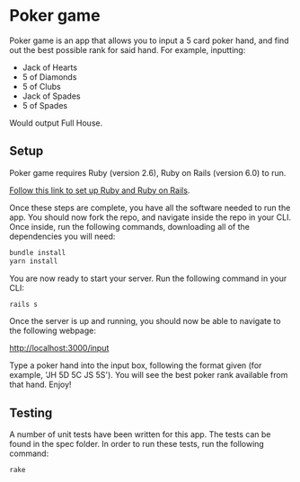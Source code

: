 # Poker game

Poker game is an app that allows you to input a 5 card poker hand, and find out the best possible rank for said hand. For example, inputting:

- Jack of Hearts
- 5 of Diamonds
- 5 of Clubs
- Jack of Spades
- 5 of Spades

Would output Full House.

## Setup

Poker game requires Ruby (version 2.6), Ruby on Rails (version 6.0) to run.

[Follow this link to set up Ruby and Ruby on Rails](https://guides.rubyonrails.org/getting_started.html#creating-a-new-rails-project-installing-rails).

Once these steps are complete, you have all the software needed to run the app. You should now fork the repo, and navigate inside the repo in your CLI. Once inside, run the following commands, downloading all of the dependencies you will need:

```bash
bundle install
yarn install
```
You are now ready to start your server. Run the following command in your CLI:

```bash
rails s
```

Once the server is up and running, you should now be able to navigate to the following webpage:

<http://localhost:3000/input>

Type a poker hand into the input box, following the format given (for example, 'JH 5D 5C JS 5S'). You will see the best poker rank available from that hand. Enjoy!

## Testing

A number of unit tests have been written for this app. The tests can be found in the spec folder. In order to run these tests, run the following command:

```bash
rake
```
